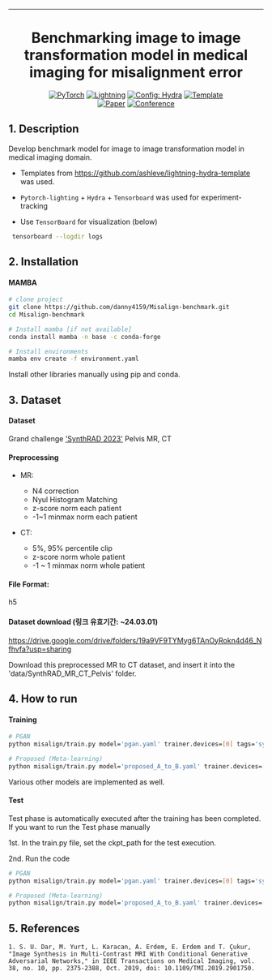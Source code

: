 _____________________________________________________________________

<div align="center">

# Benchmarking image to image transformation model in medical imaging for misalignment error

<a href="https://pytorch.org/get-started/locally/"><img alt="PyTorch" src="https://img.shields.io/badge/PyTorch-ee4c2c?logo=pytorch&logoColor=white"></a>
<a href="https://pytorchlightning.ai/"><img alt="Lightning" src="https://img.shields.io/badge/-Lightning-792ee5?logo=pytorchlightning&logoColor=white"></a>
<a href="https://hydra.cc/"><img alt="Config: Hydra" src="https://img.shields.io/badge/Config-Hydra-89b8cd"></a>
<a href="https://github.com/ashleve/lightning-hydra-template"><img alt="Template" src="https://img.shields.io/badge/-Lightning--Hydra--Template-017F2F?style=flat&logo=github&labelColor=gray"></a><br>
[![Paper](http://img.shields.io/badge/paper-arxiv.1001.2234-B31B1B.svg)](https://www.nature.com/articles/nature14539)
[![Conference](http://img.shields.io/badge/AnyConference-year-4b44ce.svg)](https://papers.nips.cc/paper/2020)

</div>

## 1. Description

Develop benchmark model for image to image transformation model in medical imaging domain.

- Templates from https://github.com/ashleve/lightning-hydra-template was used.

- `Pytorch-lighting` + `Hydra` + `Tensorboard` was used for experiment-tracking

- Use `TensorBoard` for visualization (below)
```bash
 tensorboard --logdir logs 
 ``` 
 
## 2. Installation

#### MAMBA

```bash
# clone project
git clone https://github.com/danny4159/Misalign-benchmark.git
cd Misalign-benchmark

# Install mamba [if not available]
conda install mamba -n base -c conda-forge

# Install environments
mamba env create -f environment.yaml
```

Install other libraries manually using pip and conda.


## 3. Dataset
#### Dataset 
Grand challenge ['SynthRAD 2023'](https://synthrad2023.grand-challenge.org/) Pelvis MR, CT

#### Preprocessing
- MR: 
  - N4 correction 
  - Nyul Histogram Matching 
  - z-score norm each patient 
  - -1~1 minmax norm each patient

- CT: 
  - 5%, 95% percentile clip 
  - z-score norm whole patient 
  - -1 ~ 1 minmax norm whole patient

#### File Format: 
h5

#### Dataset download (링크 유효기간: ~24.03.01)
https://drive.google.com/drive/folders/19a9VF9TYMyg6TAnOyRokn4d46_Nfhvfa?usp=sharing

Download this preprocessed MR to CT dataset, and insert it into the 'data/SynthRAD_MR_CT_Pelvis' folder.


## 4. How to run

#### Training
```bash
# PGAN
python misalign/train.py model='pgan.yaml' trainer.devices=[0] tags='synthRAD_PGAN_train'

# Proposed (Meta-learning)
python misalign/train.py model='proposed_A_to_B.yaml' trainer.devices=[0] tags='synthRAD_Proposed_train'
```
Various other models are implemented as well.

#### Test
Test phase is automatically executed after the training has been completed. If you want to run the Test phase manually

1st. In the train.py file, set the ckpt_path for the test execution.

2nd. Run the code
```bash
# PGAN
python misalign/train.py model='pgan.yaml' trainer.devices=[0] tags='synthRAD_PGAN_train' train=False

# Proposed (Meta-learning)
python misalign/train.py model='proposed_A_to_B.yaml' trainer.devices=[0] tags='synthRAD_Proposed_train' train=False
```


## 5. References

```cite
1. S. U. Dar, M. Yurt, L. Karacan, A. Erdem, E. Erdem and T. Çukur, "Image Synthesis in Multi-Contrast MRI With Conditional Generative Adversarial Networks," in IEEE Transactions on Medical Imaging, vol. 38, no. 10, pp. 2375-2388, Oct. 2019, doi: 10.1109/TMI.2019.2901750.
```
